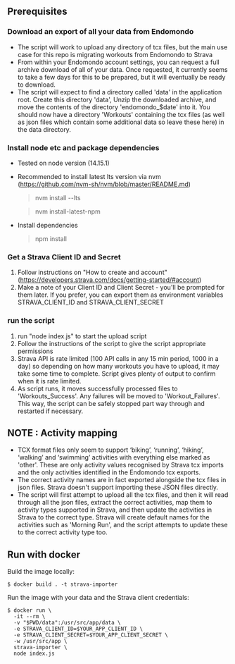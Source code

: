 


## Prerequisites

### Download an export of all your data from Endomondo
* The script will work to upload any directory of tcx files, but the main use case for this repo is migrating workouts from Endomondo to Strava
* From within your Endomondo account settings, you can request a full archive download of all of your data. Once requested, it currently seems to take a few days for this to be prepared, but it will eventually be ready to download.
* The script will expect to find a directory called 'data' in the application root. Create this directory 'data', Unzip the downloaded archive, and move the contents of the directory 'endomondo_$date' into it. You should now have a directory 'Workouts' containing the tcx files (as well as json files which contain some additional data so leave these here) in the data directory.

### Install node etc and package dependencies
* Tested on node version (14.15.1)
* Recommended to install latest lts version via nvm (https://github.com/nvm-sh/nvm/blob/master/README.md)

  >nvm install --lts

  >nvm install-latest-npm

* Install dependencies
  >npm install

### Get a Strava Client ID and Secret
1. Follow instructions on "How to create and account" (https://developers.strava.com/docs/getting-started/#account)
1. Make a note of your Client ID and Client Secret - you'll be prompted for them later. If you prefer, you can export them as environment variables STRAVA_CLIENT_ID and STRAVA_CLIENT_SECRET

### run the script
1. run "node index.js" to start the upload script
1. Follow the instructions of the script to give the script appropriate permissions
1. Strava API is rate limited (100 API calls in any 15 min period, 1000 in a day) so depending on how many workouts you have to upload, it may take some time to complete. Script gives plenty of output to confirm when it is rate limited.
1. As script runs, it moves successfully processed files to 'Workouts_Success'. Any failures will be moved to 'Workout_Failures'. This way, the script can be safely stopped part way through and restarted if necessary.

## NOTE : Activity mapping
* TCX format files only seem to support ‘biking’, ‘running’, ‘hiking’, ‘walking’ and ‘swimming’ activities with everything else marked as 'other'. These are only activity values recognised by Strava tcx imports and the only activities identified in the Endomondo tcx exports.
* The correct activity names are in fact exported alongside the tcx files in json files. Strava doesn't support importing these JSON files directly.
* The script will first attempt to upload all the tcx files, and then it will read through all the json files, extract the correct activities, map them to activity types supported in Strava, and then update the activities in Strava to the correct type. Strava will create default names for the activities such as 'Morning Run', and the script attempts to update these to the correct activity type too.

## Run with docker

Build the image locally:
```
$ docker build . -t strava-importer
```

Run the image with your data and the Strava client credentials:
```
$ docker run \
  -it --rm \
  -v "$PWD/data":/usr/src/app/data \
  -e STRAVA_CLIENT_ID=$YOUR_APP_CLIENT_ID \
  -e STRAVA_CLIENT_SECRET=$YOUR_APP_CLIENT_SECRET \
  -w /usr/src/app \
  strava-importer \
  node index.js
```
